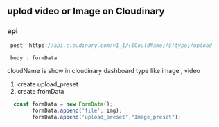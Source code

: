 ## uplod video or Image on Cloudinary

### api
```js
 post  https://api.cloudinary.com/v1_1/{$CouldName}/${type}/upload

 body : formData
```
cloudName is show in cloudinary dashboard
type  like image , video 

1. create upload_preset
2. create fromData
```js
  const formData = new FormData();
        formData.append('file', img);
        formData.append('upload_preset',"Image_preset");
```
